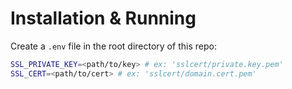 # Installation & Running

Create a `.env` file in the root directory of this repo:

```bash
SSL_PRIVATE_KEY=<path/to/key> # ex: 'sslcert/private.key.pem'
SSL_CERT=<path/to/cert> # ex: 'sslcert/domain.cert.pem'
```
